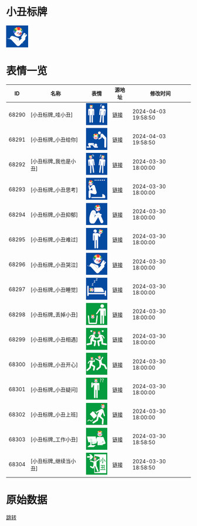# 小丑标牌

<img src="./cover.png" height="60" alt="cover" />

# 表情一览

|ID|名称|表情|源地址|修改时间|
|----|----|----|----|----|
|68290|[小丑标牌_哇小丑]|<img src="./pic/068290_%5B小丑标牌_哇小丑%5D.png" height="60" alt="哇小丑"/>|[链接](https://i0.hdslb.com/bfs/garb/b90163a9d3005ef0d5c4d9f310c3473664672229.png)|2024-04-03 19:58:50|
|68291|[小丑标牌_小丑给你]|<img src="./pic/068291_%5B小丑标牌_小丑给你%5D.png" height="60" alt="小丑给你"/>|[链接](https://i0.hdslb.com/bfs/garb/838a8365b051a0d700fc488de449e0916b47d7e1.png)|2024-04-03 19:58:50|
|68292|[小丑标牌_我也是小丑]|<img src="./pic/068292_%5B小丑标牌_我也是小丑%5D.png" height="60" alt="我也是小丑"/>|[链接](https://i0.hdslb.com/bfs/garb/9e9d794ee68374237f3ad01b36833baa47bd64f4.png)|2024-03-30 18:00:00|
|68293|[小丑标牌_小丑思考]|<img src="./pic/068293_%5B小丑标牌_小丑思考%5D.png" height="60" alt="小丑思考"/>|[链接](https://i0.hdslb.com/bfs/garb/73b106c6d4c45dc1e800662745b94c562a5c9ab3.png)|2024-03-30 18:00:00|
|68294|[小丑标牌_小丑抑郁]|<img src="./pic/068294_%5B小丑标牌_小丑抑郁%5D.png" height="60" alt="小丑抑郁"/>|[链接](https://i0.hdslb.com/bfs/garb/c496fa42b8cd8e184afa28431f8ee0bbe289749e.png)|2024-03-30 18:00:00|
|68295|[小丑标牌_小丑难过]|<img src="./pic/068295_%5B小丑标牌_小丑难过%5D.png" height="60" alt="小丑难过"/>|[链接](https://i0.hdslb.com/bfs/garb/3a48bb736f0b14bb079b7535e064a894615bab17.png)|2024-03-30 18:00:00|
|68296|[小丑标牌_小丑哭泣]|<img src="./pic/068296_%5B小丑标牌_小丑哭泣%5D.png" height="60" alt="小丑哭泣"/>|[链接](https://i0.hdslb.com/bfs/garb/3dccfa89b4bfcc5f68c0bab416a8a5a0abb88c5b.png)|2024-03-30 18:00:00|
|68297|[小丑标牌_小丑睡觉]|<img src="./pic/068297_%5B小丑标牌_小丑睡觉%5D.png" height="60" alt="小丑睡觉"/>|[链接](https://i0.hdslb.com/bfs/garb/0008d85c67edb32b335ee41a8d19c8fe6f7d0d29.png)|2024-03-30 18:00:00|
|68298|[小丑标牌_丢掉小丑]|<img src="./pic/068298_%5B小丑标牌_丢掉小丑%5D.png" height="60" alt="丢掉小丑"/>|[链接](https://i0.hdslb.com/bfs/garb/fd4072f9d41a8c47ba5e6572c5a8af7a72b5164a.png)|2024-03-30 18:00:00|
|68299|[小丑标牌_小丑相遇]|<img src="./pic/068299_%5B小丑标牌_小丑相遇%5D.png" height="60" alt="小丑相遇"/>|[链接](https://i0.hdslb.com/bfs/garb/e90bee25601c53d96c85dfa3bb176966a1a2929f.png)|2024-03-30 18:00:00|
|68300|[小丑标牌_小丑开心]|<img src="./pic/068300_%5B小丑标牌_小丑开心%5D.png" height="60" alt="小丑开心"/>|[链接](https://i0.hdslb.com/bfs/garb/3c1b5ebb1b25a3bda2205fce52bc47b4850cf1ff.png)|2024-03-30 18:00:00|
|68301|[小丑标牌_小丑疑问]|<img src="./pic/068301_%5B小丑标牌_小丑疑问%5D.png" height="60" alt="小丑疑问"/>|[链接](https://i0.hdslb.com/bfs/garb/73c21f02bf3ad617e1ca5bf90f17ccdab17d4daa.png)|2024-03-30 18:00:00|
|68302|[小丑标牌_小丑上班]|<img src="./pic/068302_%5B小丑标牌_小丑上班%5D.png" height="60" alt="小丑上班"/>|[链接](https://i0.hdslb.com/bfs/garb/6defbd4333e1de3bbc705be0d9352b90cd57a310.png)|2024-03-30 18:00:00|
|68303|[小丑标牌_工作小丑]|<img src="./pic/068303_%5B小丑标牌_工作小丑%5D.png" height="60" alt="工作小丑"/>|[链接](https://i0.hdslb.com/bfs/garb/75576df858971d1e15e1071df1f05bd28444763b.png)|2024-03-30 18:58:50|
|68304|[小丑标牌_继续当小丑]|<img src="./pic/068304_%5B小丑标牌_继续当小丑%5D.png" height="60" alt="继续当小丑"/>|[链接](https://i0.hdslb.com/bfs/garb/fb38b1c096d3202285106833edf70a0195084258.png)|2024-03-30 18:58:50|

# 原始数据

[跳转](./raw.json)

